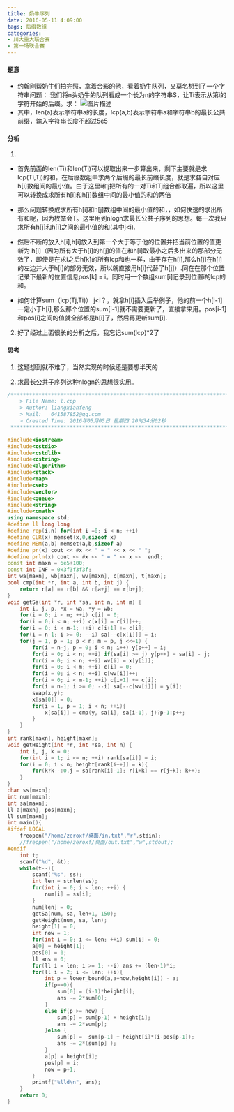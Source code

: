 ```yaml
---
title: 奶牛序列
date: 2016-05-11 4:09:00
tags: 后缀数组
categories:
- 川大重大联合赛
- 第一场联合赛
---
```



#### 题意
- 约翰刚帮奶牛们拍完照，拿着合影的他，看着奶牛队列，又莫名想到了一个字符串问题：
我们将n头奶牛的队列看成一个长为n的字符串S，让Ti表示从第i的字符开始的后缀。求：	![图片描述](http://7xread.com1.z0.glb.clouddn.com/3fd06cf9-7253-40fd-ad13-f076195d35e7)
- 其中，len(a)表示字符串a的长度，lcp(a,b)表示字符串a和字符串b的最长公共前缀，输入字符串长度不超过5e5
<!-- more -->
#### 分析

1. 
- 首先前面的len(Ti)和len(Tj)可以提取出来一步算出来，剩下主要就是求 
lcp(Ti,Tj)的和，在后缀数组中求两个后缀的最长前缀长度，就是求各自对应h[i]数组间的最小值。由于这里i和j把所有的一对Ti和Tj组合都取遍，所以这里可以转换成求所有h[i]和h[j]数组中间的最小值的和的两倍

- 那么问题转换成求所有h[i]和h[j]数组中间的最小值的和，，如何快速的求出所有和呢，因为枚举会T。这里用到nlogn求最长公共子序列的思想。每一次我只求所有h[j]和h[i]之间的最小值的和(其中j<i).

- 然后不断的放入h[i],h[i]放入到第一个大于等于他的位置并把当前位置的值更新为 h[i]（因为所有大于h[i]的h[j]的值在和h[i]取最小之后多出来的那部分无效了，即使是在求i之后h[k]的所有lcp和也一样，由于存在h[i],那么h[j]在h[i]的左边并大于h[i]的部分无效，所以就直接用h[i]代替了h[j]）.同在在那个位置记录下最新的位置信息pos[k] = i。同时用一个数组sum[i]记录到位置i的lcp的和。

- 如何计算sum（lcp(Tj,Ti)） j<i？，就拿h[i]插入后举例子，他的前一个h[i-1]一定小于h[i],那么那个位置的sum[i-1]就不需要更新了，直接拿来用。pos[i-1]和pos[i]之间的值就全部都是h[i]了，然后再更新sum[i].


2. 好了经过上面很长的分析之后，我忘记sum(lcp)*2了


#### 思考

1. 这题想到就不难了，当然实现的时候还是要想半天的

2. 求最长公共子序列这种nlogn的思想很实用。

```cpp
/*************************************************************************
	> File Name: l.cpp
	> Author: liangxianfeng
	> Mail:   641587852@qq.com
	> Created Time: 2016年05月05日 星期四 20时34分02秒
 ************************************************************************/

#include<iostream>
#include<cstdio>
#include<cstdlib>
#include<cstring>
#include<algorithm>
#include<stack>
#include<map>
#include<set>
#include<vector>
#include<queue>
#include<string>
#include<cmath>
using namespace std;
#define ll long long
#define rep(i,n) for(int i =0; i < n; ++i)
#define CLR(x) memset(x,0,sizeof x)
#define MEM(a,b) memset(a,b,sizeof a)
#define pr(x) cout << #x << " = " << x << " ";
#define prln(x) cout << #x << " = " << x <<  endl; 
const int maxn = 6e5+100;
const int INF = 0x3f3f3f3f;
int wa[maxn], wb[maxn], wv[maxn], c[maxn], t[maxn];
bool cmp(int *r, int a, int b, int j) {
    return r[a] == r[b] && r[a+j] == r[b+j];
}
void getSa(int *r, int *sa, int n, int m) {
    int i, j, p, *x = wa, *y = wb;
    for(i = 0; i < m; ++i) c[i] = 0;
    for(i = 0;i < n; ++i) c[x[i] = r[i]]++;
    for(i = 0; i < m-1; ++i) c[i+1] += c[i];
    for(i = n-1; i >= 0; --i) sa[--c[x[i]]] = i;
    for(j = 1, p = 1; p < n; m = p, j <<=1) {
        for(i = n-j, p = 0; i < n; i++) y[p++] = i;
        for(i = 0; i < n; ++i) if(sa[i] >= j) y[p++] = sa[i] - j;
        for(i = 0; i < n; ++i) wv[i] = x[y[i]];
        for(i = 0; i < m; ++i) c[i] = 0;
        for(i = 0; i < n; ++i) c[wv[i]]++;
        for(i = 0; i < m-1; ++i) c[i+1] += c[i];
        for(i = n-1; i >= 0; --i) sa[--c[wv[i]]] = y[i];
        swap(x,y);
        x[sa[0]] = 0;
        for(i = 1, p = 1; i < n; ++i){
            x[sa[i]] = cmp(y, sa[i], sa[i-1], j)?p-1:p++;
        }
    }
}
int rank[maxn], height[maxn];
void getHeight(int *r, int *sa, int n) {
    int i, j, k = 0;
    for(int i = 1; i <= n; ++i) rank[sa[i]] = i;
    for(i = 0; i < n; height[rank[i++]] = k){
        for(k?k--:0,j = sa[rank[i]-1]; r[i+k] == r[j+k]; k++);
    }
}
char ss[maxn];
int num[maxn];
int sa[maxn];
ll a[maxn], pos[maxn];
ll sum[maxn];
int main(){
#ifdef LOCAL
	freopen("/home/zeroxf/桌面/in.txt","r",stdin);
	//freopen("/home/zeroxf/桌面/out.txt","w",stdout);
#endif
    int t;
    scanf("%d", &t);
    while(t--){
        scanf("%s", ss);
        int len = strlen(ss);
        for(int i = 0; i < len; ++i) {
            num[i] = ss[i];
        }
        num[len] = 0;
        getSa(num, sa, len+1, 150);
        getHeight(num, sa, len);
        height[1] = 0;
        int now = 1;
        for(int i = 0; i <= len; ++i) sum[i] = 0;
        a[0] = height[1];
        pos[0] = 1;
        ll ans = 0;
        for(ll i = len; i >= 1; --i) ans += (len-1)*i;
        for(ll i = 2; i <= len; ++i){
            int p = lower_bound(a,a+now,height[i]) - a;
            if(p==0){
                sum[0] = (i-1)*height[i];
                ans -= 2*sum[0];
            }
            else if(p >= now) {
                sum[p] = sum[p-1] + height[i];
                ans -= 2*sum[p];
            }else {
                sum[p] =  sum[p-1] + height[i]*(i-pos[p-1]);
                ans -= 2*(sum[p] );
            }
            a[p] = height[i];
            pos[p] = i;
            now = p+1;
        }
        printf("%lld\n", ans);
    }
	return 0;
}

```
